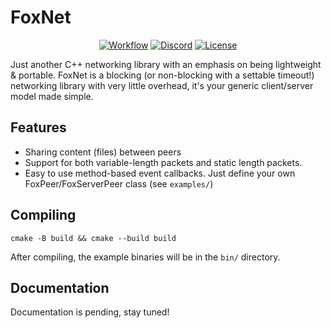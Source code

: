 # FoxNet

<p align="center">
    <a href="https://github.com/CPunch/FoxNet/actions/workflows/check-build.yaml"><img src="https://github.com/CPunch/FoxNet/actions/workflows/check-build.yaml/badge.svg" alt="Workflow"></a>
    <a href="https://discord.gg/jPKQ3X2"><img src="https://img.shields.io/badge/chat-on%20discord-7289da.svg?logo=discord" alt="Discord"></a>
    <a href="https://github.com/CPunch/FoxNet/blob/master/LICENSE.md"><img src="https://img.shields.io/github/license/CPunch/FoxNet" alt="License"></a>
</p>

Just another C++ networking library with an emphasis on being lightweight & portable. FoxNet is a blocking (or non-blocking with a settable timeout!) networking library with very little overhead, it's your generic client/server model made simple.

## Features

- Sharing content (files) between peers
- Support for both variable-length packets and static length packets.
- Easy to use method-based event callbacks. Just define your own FoxPeer/FoxServerPeer class (see `examples/`)

## Compiling

```
cmake -B build && cmake --build build
```

After compiling, the example binaries will be in the `bin/` directory. 

## Documentation

Documentation is pending, stay tuned!